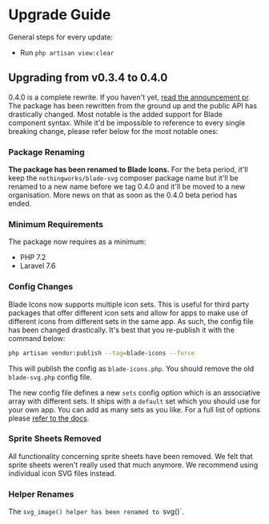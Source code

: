 # Upgrade Guide

General steps for every update:

- Run `php artisan view:clear`

## Upgrading from v0.3.4 to 0.4.0

0.4.0 is a complete rewrite. If you haven't yet, [read the announcement pr](https://github.com/adamwathan/blade-svg/pull/50). The package has been rewritten from the ground up and the public API has drastically changed. Most notable is the added support for Blade component syntax. While it'd be impossible to reference to every single breaking change, please refer below for the most notable ones:

### Package Renaming

**The package has been renamed to Blade Icons.** For the beta period, it'll keep the `nothingworks/blade-svg` composer package name but it'll be renamed to a new name before we tag 0.4.0 and it'll be moved to a new organisation. More news on that as soon as the 0.4.0 beta period has ended.

### Minimum Requirements

The package now requires as a minimum:

- PHP 7.2
- Laravel 7.6

### Config Changes

Blade Icons now supports multiple icon sets. This is useful for third party packages that offer different icon sets and allow for apps to make use of different icons from different sets in the same app. As such, the config file has been changed drastically. It's best that you re-publish it with the command below:

```bash
php artisan vendor:publish --tag=blade-icons --force
```

This will publish the config as `blade-icons.php`. You should remove the old `blade-svg.php` config file.

The new config file defines a new `sets` config option which is an associative array with different sets. It ships with a `default` set which you should use for your own app. You can add as many sets as you like. For a full list of options please [refer to the docs](README.md#configuration). 

### Sprite Sheets Removed

All functionality concerning sprite sheets have been removed. We felt that sprite sheets weren't really used that much anymore. We recommend using individual icon SVG files instead.

### Helper Renames

The `svg_image() helper has been renamed to `svg()`.
